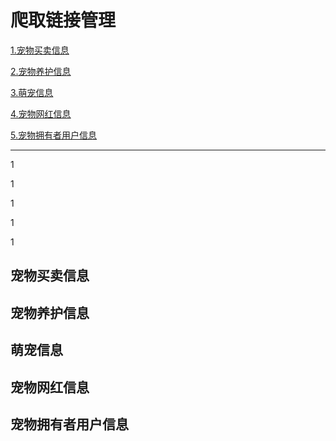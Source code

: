 # 爬取链接管理

[1.宠物买卖信息](##宠物买卖信息)

[2.宠物养护信息](##宠物养护信息)

[3.萌宠信息](##萌宠信息)

[4.宠物网红信息](##宠物网红信息)

[5.宠物拥有者用户信息](##宠物拥有者用户信息)

-----
1

1


1

1

1

## 宠物买卖信息

## 宠物养护信息

## 萌宠信息

## 宠物网红信息

## 宠物拥有者用户信息
